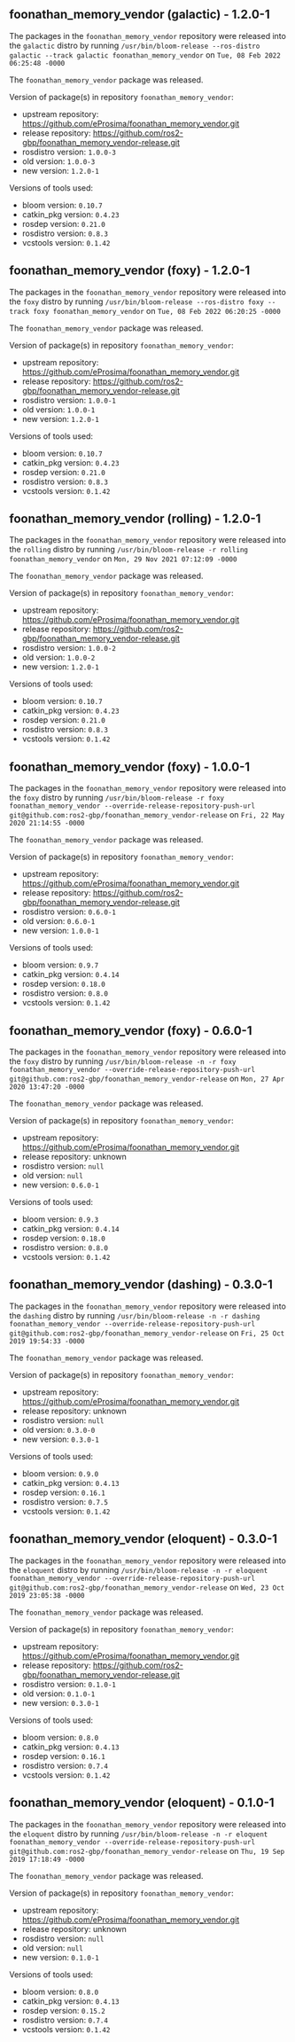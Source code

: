 ## foonathan_memory_vendor (galactic) - 1.2.0-1

The packages in the `foonathan_memory_vendor` repository were released into the `galactic` distro by running `/usr/bin/bloom-release --ros-distro galactic --track galactic foonathan_memory_vendor` on `Tue, 08 Feb 2022 06:25:48 -0000`

The `foonathan_memory_vendor` package was released.

Version of package(s) in repository `foonathan_memory_vendor`:

- upstream repository: https://github.com/eProsima/foonathan_memory_vendor.git
- release repository: https://github.com/ros2-gbp/foonathan_memory_vendor-release.git
- rosdistro version: `1.0.0-3`
- old version: `1.0.0-3`
- new version: `1.2.0-1`

Versions of tools used:

- bloom version: `0.10.7`
- catkin_pkg version: `0.4.23`
- rosdep version: `0.21.0`
- rosdistro version: `0.8.3`
- vcstools version: `0.1.42`


## foonathan_memory_vendor (foxy) - 1.2.0-1

The packages in the `foonathan_memory_vendor` repository were released into the `foxy` distro by running `/usr/bin/bloom-release --ros-distro foxy --track foxy foonathan_memory_vendor` on `Tue, 08 Feb 2022 06:20:25 -0000`

The `foonathan_memory_vendor` package was released.

Version of package(s) in repository `foonathan_memory_vendor`:

- upstream repository: https://github.com/eProsima/foonathan_memory_vendor.git
- release repository: https://github.com/ros2-gbp/foonathan_memory_vendor-release.git
- rosdistro version: `1.0.0-1`
- old version: `1.0.0-1`
- new version: `1.2.0-1`

Versions of tools used:

- bloom version: `0.10.7`
- catkin_pkg version: `0.4.23`
- rosdep version: `0.21.0`
- rosdistro version: `0.8.3`
- vcstools version: `0.1.42`


## foonathan_memory_vendor (rolling) - 1.2.0-1

The packages in the `foonathan_memory_vendor` repository were released into the `rolling` distro by running `/usr/bin/bloom-release -r rolling foonathan_memory_vendor` on `Mon, 29 Nov 2021 07:12:09 -0000`

The `foonathan_memory_vendor` package was released.

Version of package(s) in repository `foonathan_memory_vendor`:

- upstream repository: https://github.com/eProsima/foonathan_memory_vendor.git
- release repository: https://github.com/ros2-gbp/foonathan_memory_vendor-release.git
- rosdistro version: `1.0.0-2`
- old version: `1.0.0-2`
- new version: `1.2.0-1`

Versions of tools used:

- bloom version: `0.10.7`
- catkin_pkg version: `0.4.23`
- rosdep version: `0.21.0`
- rosdistro version: `0.8.3`
- vcstools version: `0.1.42`


## foonathan_memory_vendor (foxy) - 1.0.0-1

The packages in the `foonathan_memory_vendor` repository were released into the `foxy` distro by running `/usr/bin/bloom-release -r foxy foonathan_memory_vendor --override-release-repository-push-url git@github.com:ros2-gbp/foonathan_memory_vendor-release` on `Fri, 22 May 2020 21:14:55 -0000`

The `foonathan_memory_vendor` package was released.

Version of package(s) in repository `foonathan_memory_vendor`:

- upstream repository: https://github.com/eProsima/foonathan_memory_vendor.git
- release repository: https://github.com/ros2-gbp/foonathan_memory_vendor-release.git
- rosdistro version: `0.6.0-1`
- old version: `0.6.0-1`
- new version: `1.0.0-1`

Versions of tools used:

- bloom version: `0.9.7`
- catkin_pkg version: `0.4.14`
- rosdep version: `0.18.0`
- rosdistro version: `0.8.0`
- vcstools version: `0.1.42`


## foonathan_memory_vendor (foxy) - 0.6.0-1

The packages in the `foonathan_memory_vendor` repository were released into the `foxy` distro by running `/usr/bin/bloom-release -n -r foxy foonathan_memory_vendor --override-release-repository-push-url git@github.com:ros2-gbp/foonathan_memory_vendor-release` on `Mon, 27 Apr 2020 13:47:20 -0000`

The `foonathan_memory_vendor` package was released.

Version of package(s) in repository `foonathan_memory_vendor`:

- upstream repository: https://github.com/eProsima/foonathan_memory_vendor.git
- release repository: unknown
- rosdistro version: `null`
- old version: `null`
- new version: `0.6.0-1`

Versions of tools used:

- bloom version: `0.9.3`
- catkin_pkg version: `0.4.14`
- rosdep version: `0.18.0`
- rosdistro version: `0.8.0`
- vcstools version: `0.1.42`


## foonathan_memory_vendor (dashing) - 0.3.0-1

The packages in the `foonathan_memory_vendor` repository were released into the `dashing` distro by running `/usr/bin/bloom-release -n -r dashing foonathan_memory_vendor --override-release-repository-push-url git@github.com:ros2-gbp/foonathan_memory_vendor-release` on `Fri, 25 Oct 2019 19:54:33 -0000`

The `foonathan_memory_vendor` package was released.

Version of package(s) in repository `foonathan_memory_vendor`:

- upstream repository: https://github.com/eProsima/foonathan_memory_vendor.git
- release repository: unknown
- rosdistro version: `null`
- old version: `0.3.0-0`
- new version: `0.3.0-1`

Versions of tools used:

- bloom version: `0.9.0`
- catkin_pkg version: `0.4.13`
- rosdep version: `0.16.1`
- rosdistro version: `0.7.5`
- vcstools version: `0.1.42`


## foonathan_memory_vendor (eloquent) - 0.3.0-1

The packages in the `foonathan_memory_vendor` repository were released into the `eloquent` distro by running `/usr/bin/bloom-release -n -r eloquent foonathan_memory_vendor --override-release-repository-push-url git@github.com:ros2-gbp/foonathan_memory_vendor-release` on `Wed, 23 Oct 2019 23:05:38 -0000`

The `foonathan_memory_vendor` package was released.

Version of package(s) in repository `foonathan_memory_vendor`:

- upstream repository: https://github.com/eProsima/foonathan_memory_vendor.git
- release repository: https://github.com/ros2-gbp/foonathan_memory_vendor-release.git
- rosdistro version: `0.1.0-1`
- old version: `0.1.0-1`
- new version: `0.3.0-1`

Versions of tools used:

- bloom version: `0.8.0`
- catkin_pkg version: `0.4.13`
- rosdep version: `0.16.1`
- rosdistro version: `0.7.4`
- vcstools version: `0.1.42`


## foonathan_memory_vendor (eloquent) - 0.1.0-1

The packages in the `foonathan_memory_vendor` repository were released into the `eloquent` distro by running `/usr/bin/bloom-release -n -r eloquent foonathan_memory_vendor --override-release-repository-push-url git@github.com:ros2-gbp/foonathan_memory_vendor-release` on `Thu, 19 Sep 2019 17:18:49 -0000`

The `foonathan_memory_vendor` package was released.

Version of package(s) in repository `foonathan_memory_vendor`:

- upstream repository: https://github.com/eProsima/foonathan_memory_vendor.git
- release repository: unknown
- rosdistro version: `null`
- old version: `null`
- new version: `0.1.0-1`

Versions of tools used:

- bloom version: `0.8.0`
- catkin_pkg version: `0.4.13`
- rosdep version: `0.15.2`
- rosdistro version: `0.7.4`
- vcstools version: `0.1.42`


